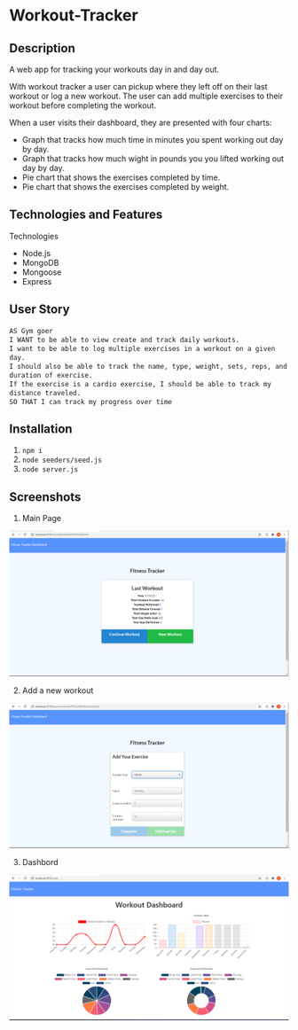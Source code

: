 # Workout-Tracker

## Description

A web app for tracking your workouts day in and day out.

With workout tracker a user can pickup where they left off on their last workout or log a new workout. The user can add multiple exercises to their workout before completing the workout.

When a user visits their dashboard, they are presented with four charts:

* Graph that tracks how much time in minutes you spent working out day by day.
* Graph that tracks how much wight in pounds you you lifted working out day by day.
* Pie chart that shows the exercises completed by time.
* Pie chart that shows the exercises completed by weight.

## Technologies and Features

Technologies

* Node.js
* MongoDB
* Mongoose
* Express

## User Story
```
AS Gym goer
I WANT to be able to view create and track daily workouts. 
I want to be able to log multiple exercises in a workout on a given day. 
I should also be able to track the name, type, weight, sets, reps, and duration of exercise. 
If the exercise is a cardio exercise, I should be able to track my distance traveled.
SO THAT I can track my progress over time

```

## Installation
1. `npm i`
1. `node seeders/seed.js`
1. `node server.js`





## Screenshots

1. Main Page

![](./public/images/homepage.PNG)

2. Add a new workout

![](./public/images/Add_Your_Exercise.PNG)

3. Dashbord

![](./public/images/Fitness_Tracker.PNG)